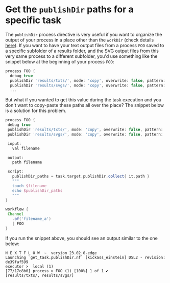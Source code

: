 # Get the `publishDir` paths for a specific task

The `publishDir` process directive is very useful if you want to organize the 
output of your process in a place other than the `workDir` (check details 
[here](https://www.nextflow.io/docs/latest/process.html#publishdir)). If you 
want to have your text output files from a process `FOO` saved to a specific 
subfolder of a results folder, and the SVG output files from this very same 
process to a different subfolder, you'd use something like the snippet below at 
the beginning of your process `FOO`:

```Groovy
process FOO {
  debug true
  publishDir 'results/txts/', mode: 'copy', overwrite: false, pattern: '*.txt'
  publishDir 'results/svgs/', mode: 'copy', overwrite: false, pattern: '*.svg'
  ...
```

But what if you wanted to get this value during the task execution and you don't
 want to copy-paste these paths all over the place? The snippet below is a 
solution for this problem.

 ```Groovy
process FOO {
  debug true
  publishDir 'results/txts/', mode: 'copy', overwrite: false, pattern: '*.txt'
  publishDir 'results/svgs/', mode: 'copy', overwrite: false, pattern: '*.svg'

  input:
    val filename

  output:
    path filename

  script:
    publishDir_paths = task.target.publishDir.collect{ it.path }
    """
    touch $filename
    echo $publishDir_paths
    """
}

workflow {
  Channel
    .of('filename_a')
    | FOO
}
```

If you run the snippet above, you should see an output similar to the one below:

```console
N E X T F L O W  ~  version 23.02.0-edge
Launching `get_task.publishDir.nf` [kickass_einstein] DSL2 - revision: de39faf599
executor >  local (1)
[77/17c8b0] process > FOO (1) [100%] 1 of 1 ✔
[results/txts/, results/svgs/]
```